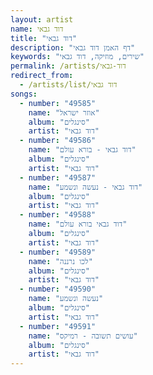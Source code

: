 ```yaml
---
layout: artist
name: דוד גבאי
title: "דוד גבאי"
description: "דף האמן דוד גבאי"
keywords: "שירים, מוזיקה, דוד גבאי"
permalink: /artists/דוד-גבאי
redirect_from:
  - /artists/list/דוד גבאי
songs:
  - number: "49585"
    name: "אוזר ישראל"
    album: "סינגלים"
    artist: "דוד גבאי"
  - number: "49586"
    name: "דוד גבאי - בורא עולם"
    album: "סינגלים"
    artist: "דוד גבאי"
  - number: "49587"
    name: "דוד גבאי - נעשה ונשמע"
    album: "סינגלים"
    artist: "דוד גבאי"
  - number: "49588"
    name: "דוד גבאי בורא עולם"
    album: "סינגלים"
    artist: "דוד גבאי"
  - number: "49589"
    name: "לכו נרננה"
    album: "סינגלים"
    artist: "דוד גבאי"
  - number: "49590"
    name: "נעשה ונשמע"
    album: "סינגלים"
    artist: "דוד גבאי"
  - number: "49591"
    name: "עושים תשובה - רמיקס"
    album: "סינגלים"
    artist: "דוד גבאי"
---
```

